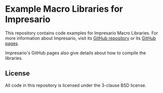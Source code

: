 # Example Macro Libraries for Impresario

This repository contains code examples for Impresario Macro Libraries. 
For more information about Impresario, visit its [GitHub repository](https://github.com/llibuda/impresario) 
or its [GitHub pages](http://llibuda.github.io/impresario/web/index.html).

Impresario's GitHub pages also give details about how to compile the libraries.

## License
All code in this repository is licensed under the 3-clause BSD license.

